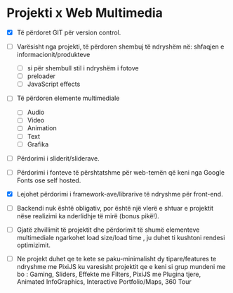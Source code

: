 # Projekti x Web Multimedia 
 
- [x] Të përdoret GIT për version control.

- [ ] Varësisht nga projekti, të përdoren shembuj të ndryshëm në: shfaqjen e informacionit/produkteve
    - [ ] si për shembull stil i ndryshëm i fotove
    - [ ] preloader
    - [ ] JavaScript effects

- [ ] Të përdoren elemente multimediale
    - [ ] Audio
    - [ ] Video
    - [ ] Animation
    - [ ] Text
    - [ ] Grafika

- [ ] Përdorimi i sliderit/sliderave.

- [ ] Përdorimi i fonteve të përshtatshme për web-temën që keni nga Google Fonts ose self hosted.

- [x] Lejohet përdorimi i framework-ave/librarive të ndryshme për front-end.

- [ ] Backendi nuk është obligativ, por është një vlerë e shtuar e projektit nëse realizimi ka nderlidhje të mirë (bonus pikë!).

- [ ] Gjatë zhvillimit të projektit dhe përdorimit të shumë elementeve multimediale ngarkohet load size/load time , ju duhet ti kushtoni rendesi optimizimit.

- [ ] Ne projekt duhet qe te kete se paku-minimalisht dy tipare/features te ndryshme me PixiJS ku varesisht projektit qe e keni si grup mundeni me bo : Gaming, Sliders, Effekte me Filters, PixiJS me Plugina tjere, Animated InfoGraphics, Interactive Portfolio/Maps, 360 Tour 
